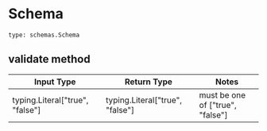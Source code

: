 # Schema
```
type: schemas.Schema
```

## validate method
Input Type | Return Type | Notes
------------ | ------------- | -------------
typing.Literal["true", "false"] | typing.Literal["true", "false"] | must be one of ["true", "false"]
